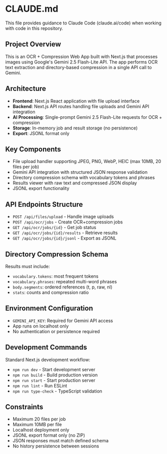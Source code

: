 # CLAUDE.md

This file provides guidance to Claude Code (claude.ai/code) when working with code in this repository.

## Project Overview
This is an OCR + Compression Web App built with Next.js that processes images using Google's Gemini 2.5 Flash-Lite API. The app performs OCR text extraction and directory-based compression in a single API call to Gemini.

## Architecture
- **Frontend**: Next.js React application with file upload interface
- **Backend**: Next.js API routes handling file uploads and Gemini API integration  
- **AI Processing**: Single-prompt Gemini 2.5 Flash-Lite requests for OCR + compression
- **Storage**: In-memory job and result storage (no persistence)
- **Export**: JSONL format only

## Key Components
- File upload handler supporting JPEG, PNG, WebP, HEIC (max 10MB, 20 files per job)
- Gemini API integration with structured JSON response validation
- Directory compression schema with vocabulary tokens and phrases
- Results viewer with raw text and compressed JSON display
- JSONL export functionality

## API Endpoints Structure
- `POST /api/files/upload` - Handle image uploads
- `POST /api/ocr/jobs` - Create OCR+compression jobs
- `GET /api/ocr/jobs/{id}` - Get job status
- `GET /api/ocr/jobs/{id}/results` - Retrieve results
- `GET /api/ocr/jobs/{id}/jsonl` - Export as JSONL

## Directory Compression Schema
Results must include:
- `vocabulary.tokens`: most frequent tokens
- `vocabulary.phrases`: repeated multi-word phrases  
- `body.segments`: ordered references (t, p, raw, nl)
- `stats`: counts and compression ratio

## Environment Configuration
- `GEMINI_API_KEY`: Required for Gemini API access
- App runs on localhost only
- No authentication or persistence required

## Development Commands
Standard Next.js development workflow:
- `npm run dev` - Start development server
- `npm run build` - Build production version
- `npm run start` - Start production server
- `npm run lint` - Run ESLint
- `npm run type-check` - TypeScript validation

## Constraints
- Maximum 20 files per job
- Maximum 10MB per file
- Localhost deployment only
- JSONL export format only (no ZIP)
- JSON responses must match defined schema
- No history persistence between sessions